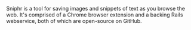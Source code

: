 <!--
title: Sniphr
description: A browser extension for saving images and snippets of text
website: http://sniphr.com/
disabled: true
keywords: [language, reference, Ruby, Javascript, browser, extension, bookmarks]
start: 2011-04-06
end: 2014-04-15
-->

Sniphr is a tool for saving images and snippets of text as you browse the web. It's comprised of a Chrome browser extension and a backing Rails webservice, both of which are open-source on GitHub.

